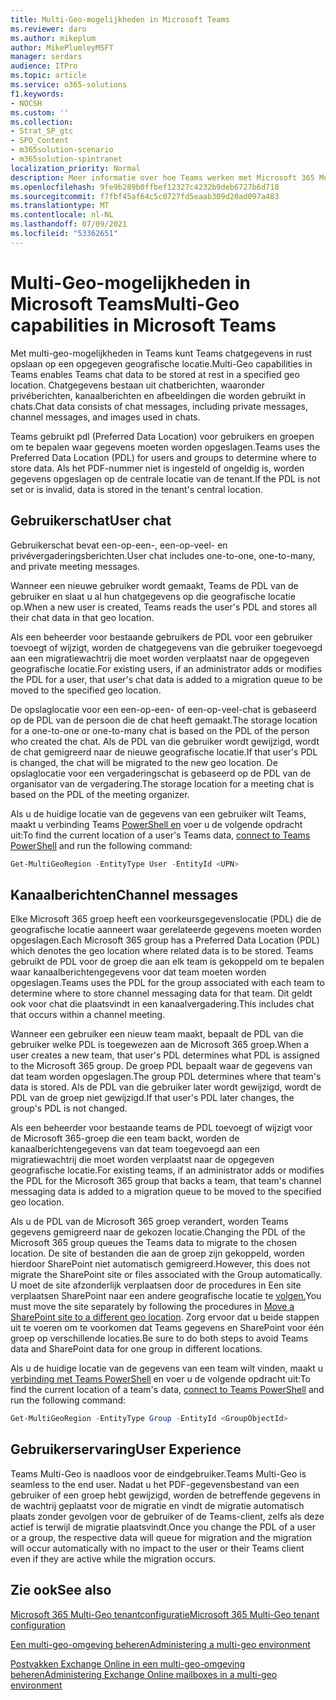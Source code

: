 ```yaml
---
title: Multi-Geo-mogelijkheden in Microsoft Teams
ms.reviewer: daro
ms.author: mikeplum
author: MikePlumleyMSFT
manager: serdars
audience: ITPro
ms.topic: article
ms.service: o365-solutions
f1.keywords:
- NOCSH
ms.custom: ''
ms.collection:
- Strat_SP_gtc
- SPO_Content
- m365solution-scenario
- m365solution-spintranet
localization_priority: Normal
description: Meer informatie over hoe Teams werken met Microsoft 365 Multi-Geo.
ms.openlocfilehash: 9fe9b289b0ffbef12327c4232b9deb6727b6d718
ms.sourcegitcommit: f7fbf45af64c5c0727fd5eaab309d20ad097a483
ms.translationtype: MT
ms.contentlocale: nl-NL
ms.lasthandoff: 07/09/2021
ms.locfileid: "53362651"
---
```

# <a name="multi-geo-capabilities-in-microsoft-teams"></a><span data-ttu-id="5039a-103">Multi-Geo-mogelijkheden in Microsoft Teams</span><span class="sxs-lookup"><span data-stu-id="5039a-103">Multi-Geo capabilities in Microsoft Teams</span></span>

<span data-ttu-id="5039a-104">Met multi-geo-mogelijkheden in Teams kunt Teams chatgegevens in rust opslaan op een opgegeven geografische locatie.</span><span class="sxs-lookup"><span data-stu-id="5039a-104">Multi-Geo capabilities in Teams enables Teams chat data to be stored at rest in a specified geo location.</span></span> <span data-ttu-id="5039a-105">Chatgegevens bestaan uit chatberichten, waaronder privéberichten, kanaalberichten en afbeeldingen die worden gebruikt in chats.</span><span class="sxs-lookup"><span data-stu-id="5039a-105">Chat data consists of chat messages, including private messages, channel messages, and images used in chats.</span></span>

<span data-ttu-id="5039a-106">Teams gebruikt pdl (Preferred Data Location) voor gebruikers en groepen om te bepalen waar gegevens moeten worden opgeslagen.</span><span class="sxs-lookup"><span data-stu-id="5039a-106">Teams uses the Preferred Data Location (PDL) for users and groups to determine where to store data.</span></span> <span data-ttu-id="5039a-107">Als het PDF-nummer niet is ingesteld of ongeldig is, worden gegevens opgeslagen op de centrale locatie van de tenant.</span><span class="sxs-lookup"><span data-stu-id="5039a-107">If the PDL is not set or is invalid, data is stored in the tenant's central location.</span></span>

## <a name="user-chat"></a><span data-ttu-id="5039a-108">Gebruikerschat</span><span class="sxs-lookup"><span data-stu-id="5039a-108">User chat</span></span>

<span data-ttu-id="5039a-109">Gebruikerschat bevat een-op-een-, een-op-veel- en privévergaderingsberichten.</span><span class="sxs-lookup"><span data-stu-id="5039a-109">User chat includes one-to-one, one-to-many, and private meeting messages.</span></span>

<span data-ttu-id="5039a-110">Wanneer een nieuwe gebruiker wordt gemaakt, Teams de PDL van de gebruiker en slaat u al hun chatgegevens op die geografische locatie op.</span><span class="sxs-lookup"><span data-stu-id="5039a-110">When a new user is created, Teams reads the user's PDL and stores all their chat data in that geo location.</span></span>

<span data-ttu-id="5039a-111">Als een beheerder voor bestaande gebruikers de PDL voor een gebruiker toevoegt of wijzigt, worden de chatgegevens van die gebruiker toegevoegd aan een migratiewachtrij die moet worden verplaatst naar de opgegeven geografische locatie.</span><span class="sxs-lookup"><span data-stu-id="5039a-111">For existing users, if an administrator adds or modifies the PDL for a user, that user's chat data is added to a migration queue to be moved to the specified geo location.</span></span>

<span data-ttu-id="5039a-112">De opslaglocatie voor een een-op-een- of een-op-veel-chat is gebaseerd op de PDL van de persoon die de chat heeft gemaakt.</span><span class="sxs-lookup"><span data-stu-id="5039a-112">The storage location for a one-to-one or one-to-many chat is based on the PDL of the person who created the chat.</span></span> <span data-ttu-id="5039a-113">Als de PDL van die gebruiker wordt gewijzigd, wordt de chat gemigreerd naar de nieuwe geografische locatie.</span><span class="sxs-lookup"><span data-stu-id="5039a-113">If that user's PDL is changed, the chat will be migrated to the new geo location.</span></span> <span data-ttu-id="5039a-114">De opslaglocatie voor een vergaderingschat is gebaseerd op de PDL van de organisator van de vergadering.</span><span class="sxs-lookup"><span data-stu-id="5039a-114">The storage location for a meeting chat is based on the PDL of the meeting organizer.</span></span>

<span data-ttu-id="5039a-115">Als u de huidige locatie van de gegevens van een gebruiker wilt Teams, maakt u verbinding Teams [PowerShell en](/powershell/module/teams/connect-microsoftteams) voer u de volgende opdracht uit:</span><span class="sxs-lookup"><span data-stu-id="5039a-115">To find the current location of a user's Teams data, [connect to Teams PowerShell](/powershell/module/teams/connect-microsoftteams) and run the following command:</span></span>

```PowerShell
Get-MultiGeoRegion -EntityType User -EntityId <UPN>
```

## <a name="channel-messages"></a><span data-ttu-id="5039a-116">Kanaalberichten</span><span class="sxs-lookup"><span data-stu-id="5039a-116">Channel messages</span></span>

<span data-ttu-id="5039a-117">Elke Microsoft 365 groep heeft een voorkeursgegevenslocatie (PDL) die de geografische locatie aanneert waar gerelateerde gegevens moeten worden opgeslagen.</span><span class="sxs-lookup"><span data-stu-id="5039a-117">Each Microsoft 365 group has a Preferred Data Location (PDL) which denotes the geo location where related data is to be stored.</span></span> <span data-ttu-id="5039a-118">Teams gebruikt de PDL voor de groep die aan elk team is gekoppeld om te bepalen waar kanaalberichtengegevens voor dat team moeten worden opgeslagen.</span><span class="sxs-lookup"><span data-stu-id="5039a-118">Teams uses the PDL for the group associated with each team to determine where to store channel messaging data for that team.</span></span> <span data-ttu-id="5039a-119">Dit geldt ook voor chat die plaatsvindt in een kanaalvergadering.</span><span class="sxs-lookup"><span data-stu-id="5039a-119">This includes chat that occurs within a channel meeting.</span></span>

<span data-ttu-id="5039a-120">Wanneer een gebruiker een nieuw team maakt, bepaalt de PDL van die gebruiker welke PDL is toegewezen aan de Microsoft 365 groep.</span><span class="sxs-lookup"><span data-stu-id="5039a-120">When a user creates a new team, that user's PDL determines what PDL is assigned to the Microsoft 365 group.</span></span> <span data-ttu-id="5039a-121">De groep PDL bepaalt waar de gegevens van dat team worden opgeslagen.</span><span class="sxs-lookup"><span data-stu-id="5039a-121">The group PDL determines where that team's data is stored.</span></span> <span data-ttu-id="5039a-122">Als de PDL van die gebruiker later wordt gewijzigd, wordt de PDL van de groep niet gewijzigd.</span><span class="sxs-lookup"><span data-stu-id="5039a-122">If that user's PDL later changes, the group's PDL is not changed.</span></span>

<span data-ttu-id="5039a-123">Als een beheerder voor bestaande teams de PDL toevoegt of wijzigt voor de Microsoft 365-groep die een team backt, worden de kanaalberichtengegevens van dat team toegevoegd aan een migratiewachtrij die moet worden verplaatst naar de opgegeven geografische locatie.</span><span class="sxs-lookup"><span data-stu-id="5039a-123">For existing teams, if an administrator adds or modifies the PDL for the Microsoft 365 group that backs a team, that team's channel messaging data is added to a migration queue to be moved to the specified geo location.</span></span>

<span data-ttu-id="5039a-124">Als u de PDL van de Microsoft 365 groep verandert, worden Teams gegevens gemigreerd naar de gekozen locatie.</span><span class="sxs-lookup"><span data-stu-id="5039a-124">Changing the PDL of the Microsoft 365 group queues the Teams data to migrate to the chosen location.</span></span> <span data-ttu-id="5039a-125">De site of bestanden die aan de groep zijn gekoppeld, worden hierdoor SharePoint niet automatisch gemigreerd.</span><span class="sxs-lookup"><span data-stu-id="5039a-125">However, this does not migrate the SharePoint site or files associated with the Group automatically.</span></span> <span data-ttu-id="5039a-126">U moet de site afzonderlijk verplaatsen door de procedures in Een site verplaatsen SharePoint naar een andere geografische locatie te [volgen.](/microsoft-365/enterprise/move-sharepoint-between-geo-locations)</span><span class="sxs-lookup"><span data-stu-id="5039a-126">You must move the site separately by following the procedures in [Move a SharePoint site to a different geo location](/microsoft-365/enterprise/move-sharepoint-between-geo-locations).</span></span> <span data-ttu-id="5039a-127">Zorg ervoor dat u beide stappen uit te voeren om te voorkomen dat Teams gegevens en SharePoint voor één groep op verschillende locaties.</span><span class="sxs-lookup"><span data-stu-id="5039a-127">Be sure to do both steps to avoid Teams data and SharePoint data for one group in different locations.</span></span>

<span data-ttu-id="5039a-128">Als u de huidige locatie van de gegevens van een team wilt vinden, maakt u [verbinding met Teams PowerShell](/powershell/module/teams/connect-microsoftteams) en voer u de volgende opdracht uit:</span><span class="sxs-lookup"><span data-stu-id="5039a-128">To find the current location of a team's data, [connect to Teams PowerShell](/powershell/module/teams/connect-microsoftteams) and run the following command:</span></span>

```PowerShell
Get-MultiGeoRegion -EntityType Group -EntityId <GroupObjectId>
```

## <a name="user-experience"></a><span data-ttu-id="5039a-129">Gebruikerservaring</span><span class="sxs-lookup"><span data-stu-id="5039a-129">User Experience</span></span>

<span data-ttu-id="5039a-130">Teams Multi-Geo is naadloos voor de eindgebruiker.</span><span class="sxs-lookup"><span data-stu-id="5039a-130">Teams Multi-Geo is seamless to the end user.</span></span> <span data-ttu-id="5039a-131">Nadat u het PDF-gegevensbestand van een gebruiker of een groep hebt gewijzigd, worden de betreffende gegevens in de wachtrij geplaatst voor de migratie en vindt de migratie automatisch plaats zonder gevolgen voor de gebruiker of de Teams-client, zelfs als deze actief is terwijl de migratie plaatsvindt.</span><span class="sxs-lookup"><span data-stu-id="5039a-131">Once you change the PDL of a user or a group, the respective data will queue for migration and the migration will occur automatically with no impact to the user or their Teams client even if they are active while the migration occurs.</span></span>

## <a name="see-also"></a><span data-ttu-id="5039a-132">Zie ook</span><span class="sxs-lookup"><span data-stu-id="5039a-132">See also</span></span>

[<span data-ttu-id="5039a-133">Microsoft 365 Multi-Geo tenantconfiguratie</span><span class="sxs-lookup"><span data-stu-id="5039a-133">Microsoft 365 Multi-Geo tenant configuration</span></span>](/microsoft-365/enterprise/multi-geo-tenant-configuration)

[<span data-ttu-id="5039a-134">Een multi-geo-omgeving beheren</span><span class="sxs-lookup"><span data-stu-id="5039a-134">Administering a multi-geo environment</span></span>](administering-a-multi-geo-environment.md)

[<span data-ttu-id="5039a-135">Postvakken Exchange Online in een multi-geo-omgeving beheren</span><span class="sxs-lookup"><span data-stu-id="5039a-135">Administering Exchange Online mailboxes in a multi-geo environment</span></span>](administering-exchange-online-multi-geo.md)
